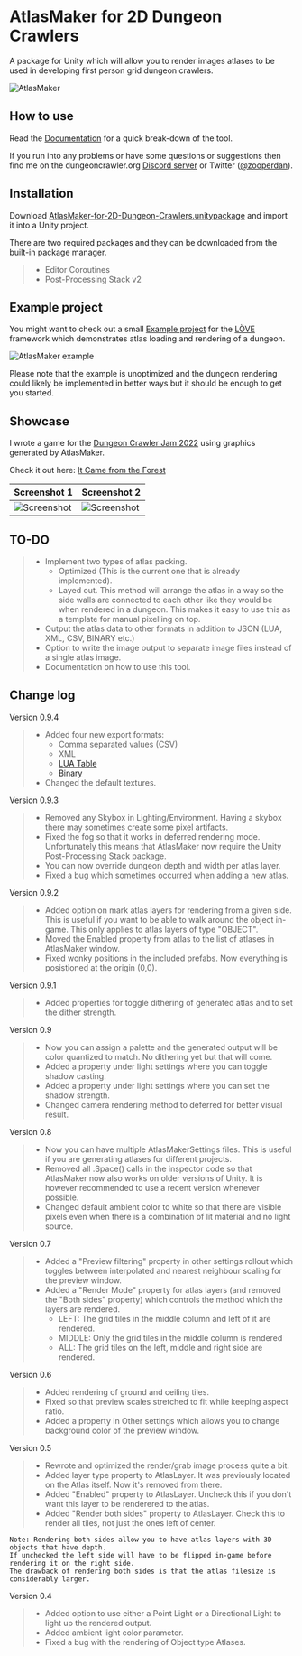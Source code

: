 # AtlasMaker for 2D Dungeon Crawlers
 A package for Unity which will allow you to render images atlases to be used in developing first person grid dungeon crawlers.
 
 ![AtlasMaker](Media/screenshot-2.png)

## How to use

Read the [Documentation](/Docs/documentation.md) for a quick break-down of the tool.

If you run into any problems or have some questions or suggestions then find me on the dungeoncrawler.org [Discord server](https://discord.gg/XerEseQ) or Twitter ([@zooperdan](https://twitter.com/zooperdan)).

## Installation

Download [AtlasMaker-for-2D-Dungeon-Crawlers.unitypackage](Package/AtlasMaker-for-2D-Dungeon-Crawlers.unitypackage) and import it into a Unity project.

There are two required packages and they can be downloaded from the built-in package manager.
>	- Editor Coroutines
>	- Post-Processing Stack v2

## Example project

You might want to check out a small [Example project](/Example/LÖVE/) for the [LÖVE](https://love2d.org/) framework which demonstrates atlas loading and rendering of a dungeon.

![AtlasMaker example](Media/example.gif)

Please note that the example is unoptimized and the dungeon rendering could likely be implemented in better ways but it should be enough to get you started.

## Showcase

I wrote a game for the [Dungeon Crawler Jam 2022](https://itch.io/jam/dcjam2022) using graphics generated by AtlasMaker.

Check it out here: [It Came from the Forest](https://zooperdan.itch.io/it-came-from-the-forest)

| Screenshot 1  | Screenshot 2 |
| :------------- |  :------------- |
| ![Screenshot](Media/icftf-screenshot-1.png)  | ![Screenshot](Media/icftf-screenshot-2.png)  |

## TO-DO

>	- Implement two types of atlas packing.
>		- Optimized (This is the current one that is already implemented).
>		- Layed out. This method will arrange the atlas in a way so the side walls are connected to each other like they would be when rendered in a dungeon. This makes it easy to use this as a template for manual pixelling on top.
>	- Output the atlas data to other formats in addition to JSON (LUA, XML, CSV, BINARY etc.)
>	- Option to write the image output to separate image files instead of a single atlas image.
>	- Documentation on how to use this tool.

## Change log

Version 0.9.4

>	- Added four new export formats:
>		- Comma separated values (CSV)
>		- XML
>		- [LUA Table](https://www.lua.org/pil/2.5.html)
>		- [Binary](/Docs/export-binary.md)
>	- Changed the default textures.

Version 0.9.3

>	- Removed any Skybox in Lighting/Environment. Having a skybox there may sometimes create some pixel artifacts.
>	- Fixed the fog so that it works in deferred rendering mode. Unfortunately this means that AtlasMaker now require the Unity Post-Processing Stack package.
>	- You can now override dungeon depth and width per atlas layer.
>	- Fixed a bug which sometimes occurred when adding a new atlas.

Version 0.9.2

>	- Added option on mark atlas layers for rendering from a given side. This is useful if you want to be able to walk around the object in-game. This only applies to atlas layers of type "OBJECT".
>	- Moved the Enabled property from atlas to the list of atlases in AtlasMaker window.
>	- Fixed wonky positions in the included prefabs. Now everything is posistioned at the origin (0,0).

Version 0.9.1

>	- Added properties for toggle dithering of generated atlas and to set the dither strength.

Version 0.9

>	- Now you can assign a palette and the generated output will be color quantized to match. No dithering yet but that will come.
>	- Added a property under light settings where you can toggle shadow casting.
>	- Added a property under light settings where you can set the shadow strength.
>	- Changed camera rendering method to deferred for better visual result.

Version 0.8

>	- Now you can have multiple AtlasMakerSettings files. This is useful if you are generating atlases for different projects.
>	- Removed all .Space() calls in the inspector code so that AtlasMaker now also works on older versions of Unity. It is however recommended to use a recent version whenever possible.
>	- Changed default ambient color to white so that there are visible pixels even when there is a combination of lit material and no light source.

Version 0.7

>	- Added a "Preview filtering" property in other settings rollout which toggles between interpolated and nearest neighbour scaling for the preview window.
>	- Added a "Render Mode" property for atlas layers (and removed the "Both sides" property) which controls the method which the layers are rendered.
>		- LEFT: The grid tiles in the middle column and left of it are rendered.
>		- MIDDLE: Only the grid tiles in the middle column is rendered
>		- ALL: The grid tiles on the left, middle and right side are rendered. 

Version 0.6

>	- Added rendering of ground and ceiling tiles.
>	- Fixed so that preview scales stretched to fit while keeping aspect ratio.
>	- Added a property in Other settings which allows you to change background color of the preview window.

Version 0.5

>	- Rewrote and optimized the render/grab image process quite a bit.
>	- Added layer type property to AtlasLayer. It was previously located on the Atlas itself. Now it's removed from there.
>	- Added "Enabled" property to AtlasLayer. Uncheck this if you don't want this layer to be renderered to the atlas.
>	- Added "Render both sides" property to AtlasLayer. Check this to render all tiles, not just the ones left of center.
	
	Note: Rendering both sides allow you to have atlas layers with 3D objects that have depth.
	If unchecked the left side will have to be flipped in-game before rendering it on the right side.
	The drawback of rendering both sides is that the atlas filesize is considerably larger.

Version 0.4

>	- Added option to use either a Point Light or a Directional Light to light up the rendered output.
>	- Added ambient light color parameter.
>	- Fixed a bug with the rendering of Object type Atlases.
